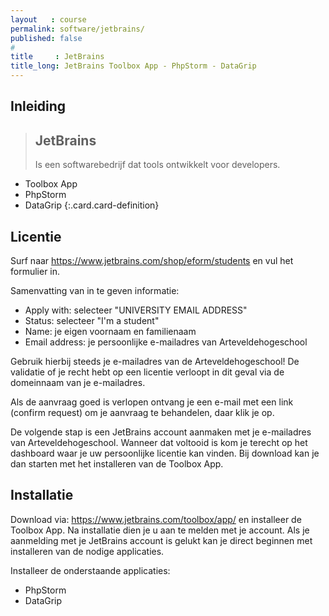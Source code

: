 ```yaml
---
layout   : course
permalink: software/jetbrains/
published: false
#
title     : JetBrains
title_long: JetBrains Toolbox App - PhpStorm - DataGrip
---
```


Inleiding
---------

> JetBrains
> ---------
> Is een softwarebedrijf dat tools ontwikkelt voor developers.
- Toolbox App
- PhpStorm
- DataGrip
{:.card.card-definition}

Licentie
--------
Surf naar <https://www.jetbrains.com/shop/eform/students> en vul het formulier in.

Samenvatting van in te geven informatie:
- Apply with: selecteer "UNIVERSITY EMAIL ADDRESS"
- Status: selecteer "I'm a student"
- Name: je eigen voornaam en familienaam
- Email address: je persoonlijke e-mailadres van Arteveldehogeschool

Gebruik hierbij steeds je e-mailadres van de Arteveldehogeschool!
De validatie of je recht hebt op een licentie verloopt in dit geval via de domeinnaam van je e-mailadres.

Als de aanvraag goed is verlopen ontvang je een e-mail met een link (confirm request) om je aanvraag te behandelen, daar klik je op.

De volgende stap is een JetBrains account aanmaken met je e-mailadres van Arteveldehogeschool.
Wanneer dat voltooid is kom je terecht op het dashboard waar je uw persoonlijke licentie kan vinden.
Bij download kan je dan starten met het installeren van de Toolbox App.

Installatie
-----------
Download via: <https://www.jetbrains.com/toolbox/app/> en installeer de Toolbox App.
Na installatie dien je u aan te melden met je account.
Als je aanmelding met je JetBrains account is gelukt kan je direct beginnen met installeren van de nodige applicaties.

Installeer de onderstaande applicaties:
- PhpStorm
- DataGrip
